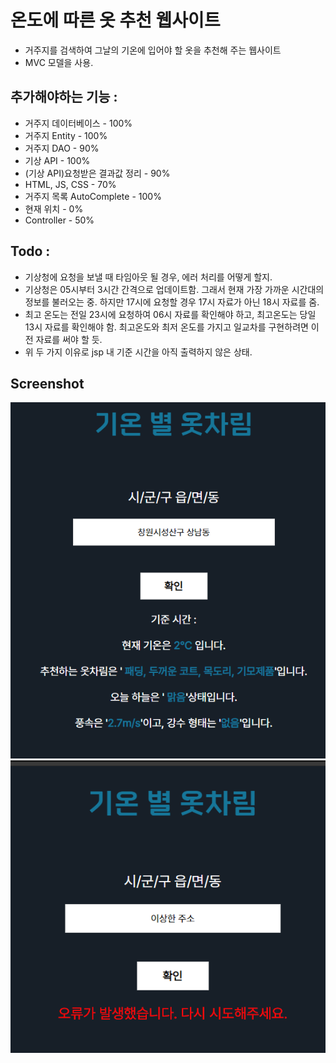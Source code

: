 # 온도에 따른 옷 추천 웹사이트

- 거주지를 검색하여 그날의 기온에 입어야 할 옷을 추천해 주는 웹사이트
- MVC 모델을 사용.

## 추가해야하는 기능 :

- 거주지 데이터베이스 - 100%
- 거주지 Entity - 100%
- 거주지 DAO - 90%
- 기상 API - 100%
- (기상 API)요청받은 결과값 정리 - 90%
- HTML, JS, CSS - 70%
- 거주지 목록 AutoComplete - 100%
- 현재 위치 - 0%
- Controller - 50%

## Todo :

- 기상청에 요청을 보낼 때 타임아웃 될 경우, 에러 처리를 어떻게 할지.
- 기상청은 05시부터 3시간 간격으로 업데이트함. 그래서 현재 가장 가까운 시간대의 정보를 불러오는 중. 하지만 17시에 요청할 경우 17시 자료가 아닌 18시 자료를 줌.
- 최고 온도는 전일 23시에 요청하여 06시 자료를 확인해야 하고, 최고온도는 당일 13시 자료를 확인해야 함. 최고온도와 최저 온도를 가지고 일교차를 구현하려면 이전 자료를 써야 할 듯.
- 위 두 가지 이유로 jsp 내 기준 시간을 아직 출력하지 않은 상태.

## Screenshot

![output](/Etc/output.png "output")
![error](/Etc/error.png "error")